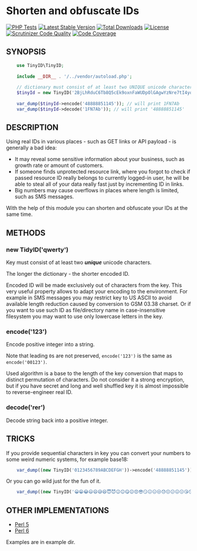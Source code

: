 # Shorten and obfuscate IDs

[![PHP Tests](https://github.com/krowinski/tinyID/actions/workflows/tests.yml/badge.svg)](https://github.com/krowinski/tinyID/actions/workflows/tests.yml)
[![Latest Stable Version](https://poser.pugx.org/krowinski/tinyid/v/stable)](https://packagist.org/packages/krowinski/tinyid)
[![Total Downloads](https://poser.pugx.org/krowinski/tinyid/downloads)](https://packagist.org/packages/krowinski/tinyid)
[![License](https://poser.pugx.org/krowinski/tinyid/license)](https://packagist.org/packages/krowinski/tinyid)
[![Scrutinizer Code Quality](https://scrutinizer-ci.com/g/krowinski/tinyid/badges/quality-score.png?b=master)](https://scrutinizer-ci.com/g/krowinski/tinyid/?branch=master)
[![Code Coverage](https://scrutinizer-ci.com/g/krowinski/tinyid/badges/coverage.png?b=master)](https://scrutinizer-ci.com/g/krowinski/tinyid/?branch=master)

## SYNOPSIS

```php
    use TinyID\TinyID;
    
    include __DIR__ . '/../vendor/autoload.php';
    
    // dictionary must consist of at least two UNIQUE unicode characters.
    $tinyId = new TinyID('2BjLhRduC6Tb8Q5cEk9oxnFaWUDpOlGAgwYzNre7tI4yqPvXm0KSV1fJs3ZiHM');
    
    var_dump($tinyId->encode('48888851145')); // will print 1FN7Ab
    var_dump($tinyId->decode('1FN7Ab')); // will print '48888851145'
```

## DESCRIPTION

Using real IDs in various places - such as GET links or API payload - is generally a bad idea:

* It may reveal some sensitive information about your business, such as growth rate or amount of customers.
* If someone finds unprotected resource link, where you forgot to check if passed resource ID really belongs to currently logged-in user, he will be able to steal all of your data really fast just by
  incrementing ID in links.
* Big numbers may cause overflows in places where length is limited, such as SMS messages.

With the help of this module you can shorten and obfuscate your IDs at the same time.

## METHODS

### new TidyID('qwerty')

Key must consist of at least two ***unique*** unicode characters.

The longer the dictionary - the shorter encoded ID.

Encoded ID will be made exclusively out of characters from the key. This very useful property allows to adapt your encoding to the environment. For example in SMS messages you may restrict key to US
ASCII to avoid available length reduction caused by conversion to GSM 03.38 charset. Or if you want to use such ID as file/directory name in case-insensitive filesystem you may want to use only
lowercase letters in the key.

### encode('123')

Encode positive integer into a string.

Note that leading `0`s are not preserved, `encode('123')` is the same as `encode('00123')`.

Used algorithm is a base to the length of the key conversion that maps to distinct permutation of characters. Do not consider it a strong encryption, but if you have secret and long and well shuffled
key it is almost impossible to reverse-engineer real ID.

### decode('rer')

Decode string back into a positive integer.

## TRICKS

If you provide sequential characters in key you can convert your numbers to some weird numeric systems, for example base18:

```php
    var_dump((new TinyID('0123456789ABCDEFGH'))->encode('48888851145')); // '47F709HFF'
```

Or you can go wild just for the fun of it.

```php
    var_dump((new TinyID('😀😁😂😃😄😅😆😇😈😉😊😋😌😍😎😏😐😑😒😓😔😕😖😗😘😙😚😛😜😝😞😟😠😡😢😣😤😥😦😧😨😩😪😫😬😭😮😯😰😱😲😳😴😵😶😷😸😹😺😻😼😽😾😿'))->encode(48888851145)); // '😭😢😀😊😫😉'
```

## OTHER IMPLEMENTATIONS

* [Perl 5](http://search.cpan.org/~bbkr/Integer-Tiny-0.3/lib/Integer/Tiny.pm)
* [Perl 6](https://github.com/bbkr/TinyID)

Examples are in example dir.
